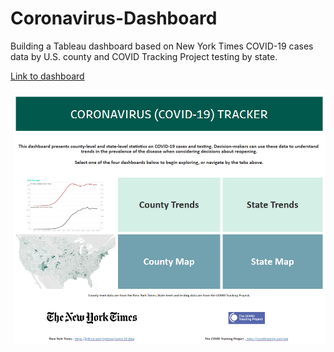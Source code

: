 # Coronavirus-Dashboard
Building a Tableau dashboard based on New York Times COVID-19 cases data by U.S. county and COVID Tracking Project testing by state.

[Link to dashboard](https://public.tableau.com/views/COVIDDashboard-Public/Introduction?:display_count=y&:origin=viz_share_link)

![Dashboard](https://github.com/ckelly17/Coronavirus-Dashboard/blob/master/Annotation%202020-05-07%20131453.png)
